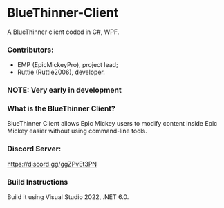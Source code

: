 # BlueThinner-Client
A BlueThinner client coded in C#, WPF.  
### Contributors:
- EMP (EpicMickeyPro), project lead;
- Ruttie (Ruttie2006), developer.
### NOTE: Very early in development

### What is the BlueThinner Client?
BlueThinner Client allows Epic Mickey users to modify content inside Epic Mickey easier without using command-line tools.

### Discord Server:
https://discord.gg/ggZPvEt3PN

### Build Instructions
Build it using Visual Studio 2022, .NET 6.0.
